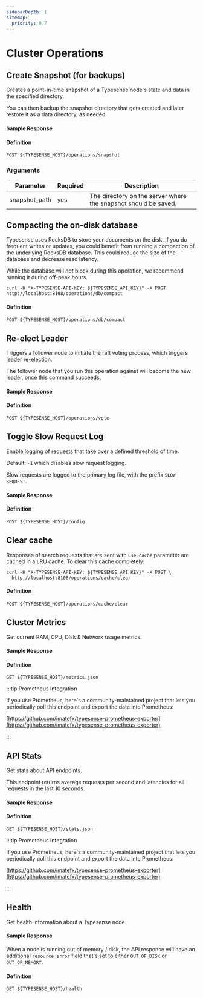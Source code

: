 ```yaml
---
sidebarDepth: 1
sitemap:
  priority: 0.7
---
```


# Cluster Operations

## Create Snapshot (for backups)
Creates a point-in-time snapshot of a Typesense node's state and data in the specified directory.

You can then backup the snapshot directory that gets created and later restore it as a data directory, as needed.

<Tabs :tabs="['JavaScript','PHP','Python','Ruby','Dart','Java','Go','Swift','Shell']">
  <template v-slot:JavaScript>

```js
client.operations.perform('snapshot', {'snapshot_path': '/tmp/typesense-data-snapshot'})
```

  </template>

  <template v-slot:PHP>

```php
$client->operations->perform("snapshot", ["snapshot_path" => "/tmp/typesense-data-snapshot"]);
```

  </template>
  <template v-slot:Python>

```py
client.operations.perform('snapshot', {'snapshot_path': '/tmp/typesense-data-snapshot'})
```

  </template>
  <template v-slot:Ruby>

```rb
client.operations.perform('snapshot', {'snapshot_path': '/tmp/typesense-data-snapshot'})
```

  </template>
  <template v-slot:Dart>

```dart
await client.operations.createSnapshot('/tmp/typesense-data-snapshot');
```

  </template>
  <template v-slot:Java>

```java
HashMap<String, String> query = new HashMap<>();
query.put("snapshot_path","/tmp/typesense-data-snapshot");

client.operations.perform("snapshot",query);
```

  </template>
  <template v-slot:Go>

```go
client.Operations().Snapshot(context.Background(), "/tmp/typesense-data-snapshot")
```

  </template>
  <template v-slot:Swift>

```swift
try await client.operations().snapshot(path: "/tmp/typesense-data-snapshot")
```

  </template>
  <template v-slot:Shell>

```bash
curl "http://localhost:8108/operations/snapshot?snapshot_path=/tmp/typesense-data-snapshot" -X POST \
-H "Content-Type: application/json" \
-H "X-TYPESENSE-API-KEY: ${TYPESENSE_API_KEY}"
```

  </template>
</Tabs>

#### Sample Response

<Tabs :tabs="['JSON']">
  <template v-slot:JSON>

```json
{
  "success": true
}
```

  </template>
</Tabs>

#### Definition
`POST ${TYPESENSE_HOST}/operations/snapshot`

### Arguments
| Parameter      | Required    |Description                                            |
| -------------- | ----------- |-------------------------------------------------------|
|snapshot_path	|yes	|The directory on the server where the snapshot should be saved.|

## Compacting the on-disk database

Typesense uses RocksDB to store your documents on the disk. If you do frequent writes or updates, you could benefit
from running a compaction of the underlying RocksDB database. This could reduce the size of the database and decrease
read latency.

While the database will _not_ block during this operation, we recommend running it during off-peak hours.

```shell
curl -H "X-TYPESENSE-API-KEY: ${TYPESENSE_API_KEY}" -X POST http://localhost:8108/operations/db/compact
```

#### Definition
`POST ${TYPESENSE_HOST}/operations/db/compact`

## Re-elect Leader
Triggers a follower node to initiate the raft voting process, which triggers leader re-election.

The follower node that you run this operation against will become the new leader, once this command succeeds.

<Tabs :tabs="['JavaScript','PHP','Python','Ruby','Dart','Java','Go','Swift','Shell']">
  <template v-slot:JavaScript>

```js
client.operations.perform('vote')
```

  </template>

  <template v-slot:PHP>

```php
$client->operations->perform("vote");
```

  </template>
  <template v-slot:Python>

```py
client.operations.perform('vote')
```

  </template>
  <template v-slot:Ruby>

```rb
client.operations.perform('vote')
```

  </template>
  <template v-slot:Dart>

```dart
await client.operations.initLeaderElection();
```

  </template>
  <template v-slot:Java>

```java
client.operations.perform("vote");
```

  </template>
  <template v-slot:Go>

```go
client.Operations().Vote(context.Background())
```

  </template>
  <template v-slot:Swift>

```swift
try await client.operations().vote()
```

  </template>
  <template v-slot:Shell>

```bash
curl "http://localhost:8108/operations/vote" -X POST \
-H "Content-Type: application/json" \
-H "X-TYPESENSE-API-KEY: ${TYPESENSE_API_KEY}"
```

  </template>
</Tabs>

#### Sample Response

<Tabs :tabs="['JSON']">
  <template v-slot:JSON>

```json
{
  "success": true
}
```

  </template>
</Tabs>

#### Definition
`POST ${TYPESENSE_HOST}/operations/vote`

## Toggle Slow Request Log
Enable logging of requests that take over a defined threshold of time.

Default: `-1` which disables slow request logging.

Slow requests are logged to the primary log file, with the prefix `SLOW REQUEST`.

<Tabs :tabs="['Dart','Swift','Shell']">
  <template v-slot:Dart>

```dart
await client.operations.toggleSlowRequestLog(Duration(seconds: 2));
```

  </template>
  <template v-slot:Swift>

```swift
try await client.operations().toggleSlowRequestLog(seconds: 2)
```

  </template>
  <template v-slot:Shell>

```bash
curl "http://localhost:8108/config" \
        -X POST \
        -H 'Content-Type: application/json' \
        -H "X-TYPESENSE-API-KEY: ${TYPESENSE_API_KEY}" \
        -d '{"log-slow-requests-time-ms": 2000}'
```

  </template>
</Tabs>

#### Sample Response

<Tabs :tabs="['JSON']">
  <template v-slot:JSON>

```json
{
  "success": true
}
```

  </template>
</Tabs>

#### Definition
`POST ${TYPESENSE_HOST}/config`

## Clear cache

Responses of search requests that are sent with `use_cache` parameter are cached in a LRU cache. To clear
this cache completely:

```shell
curl -H "X-TYPESENSE-API-KEY: ${TYPESENSE_API_KEY}" -X POST \
  http://localhost:8108/operations/cache/clear
```

#### Definition
`POST ${TYPESENSE_HOST}/operations/cache/clear`



## Cluster Metrics

Get current RAM, CPU, Disk & Network usage metrics.

<Tabs :tabs="['Dart','Java','Go','Swift','Shell']">
  <template v-slot:Dart>

```dart
await client.metrics.retrieve();
```
  </template>
  <template v-slot:Java>

```java
client.metrics.retrieve();
```
  </template>
  <template v-slot:Go>

```go
client.Metrics().Retrieve(context.Background())
```
  </template>
  <template v-slot:Swift>

```swift
let (metrics, response) = try await client.operations().getMetrics()
```
  </template>
  <template v-slot:Shell>

```bash
curl "http://localhost:8108/metrics.json" \
        -H "X-TYPESENSE-API-KEY: ${TYPESENSE_API_KEY}"
```
  </template>

</Tabs>

#### Sample Response

<Tabs :tabs="['JSON']">
  <template v-slot:JSON>

```json
{
  "system_cpu1_active_percentage": "0.00",
  "system_cpu2_active_percentage": "0.00",
  "system_cpu3_active_percentage": "0.00",
  "system_cpu4_active_percentage": "0.00",
  "system_cpu_active_percentage": "0.00",
  "system_disk_total_bytes": "1043447808",
  "system_disk_used_bytes": "561152",
  "system_memory_total_bytes": "2086899712",
  "system_memory_used_bytes": "1004507136",
  "system_memory_total_swap_bytes": "1004507136",
  "system_memory_used_swap_bytes": "0.00",
  "system_network_received_bytes": "1466",
  "system_network_sent_bytes": "182",
  "typesense_memory_active_bytes": "29630464",
  "typesense_memory_allocated_bytes": "27886840",
  "typesense_memory_fragmentation_ratio": "0.06",
  "typesense_memory_mapped_bytes": "69701632",
  "typesense_memory_metadata_bytes": "4588768",
  "typesense_memory_resident_bytes": "29630464",
  "typesense_memory_retained_bytes": "25718784"
}
```

  </template>
</Tabs>

#### Definition
`GET ${TYPESENSE_HOST}/metrics.json`

:::tip Prometheus Integration

If you use Prometheus, here's a community-maintained project that lets you periodically poll this endpoint and export the data into Prometheus:

[https://github.com/imatefx/typesense-prometheus-exporter](https://github.com/imatefx/typesense-prometheus-exporter)

:::

## API Stats

Get stats about API endpoints.

This endpoint returns average requests per second and latencies for all requests in the last 10 seconds.

<Tabs :tabs="['Dart','Go','Swift','Shell']">
  <template v-slot:Dart>

```dart
await client.stats.retrieve();
```
  </template>
  <template v-slot:Go>

```go
client.Stats().Retrieve(context.Background())
```
  </template>
  <template v-slot:Swift>

```swift
let (stats, response) = try await client.operations().getStats()
```
  </template>
  <template v-slot:Shell>

```bash
curl "http://localhost:8108/stats.json" \
        -H "X-TYPESENSE-API-KEY: ${TYPESENSE_API_KEY}"
```
  </template>
</Tabs>

#### Sample Response

<Tabs :tabs="['JSON']">
  <template v-slot:JSON>

```json
{
  "latency_ms": {
    "GET /collections/products": 0.0,
    "POST /collections": 4.0,
    "POST /collections/products/documents/import": 1166.0
  },
  "requests_per_second": {
    "GET /collections/products": 0.1,
    "POST /collections": 0.1,
    "POST /collections/products/documents/import": 0.1
  }
}
```

  </template>
</Tabs>

#### Definition
`GET ${TYPESENSE_HOST}/stats.json`

:::tip Prometheus Integration

If you use Prometheus, here's a community-maintained project that lets you periodically poll this endpoint and export the data into Prometheus:

[https://github.com/imatefx/typesense-prometheus-exporter](https://github.com/imatefx/typesense-prometheus-exporter)

:::

## Health

Get health information about a Typesense node.

<Tabs :tabs="['Dart','Go','Swift','Shell']">
  <template v-slot:Dart>

```dart
await client.health.retrieve();
```
  </template>
  <template v-slot:Go>

```go
client.Health(context.Background(), 3*time.Second)
```
  </template>
  <template v-slot:Swift>

```swift
let (healthStatus, response) = try await client.operations().getHealth()
```
  </template>
  <template v-slot:Shell>

```bash
curl "http://localhost:8108/health"
```
  </template>
</Tabs>

#### Sample Response

<Tabs :tabs="['JSON']">
  <template v-slot:JSON>

```json
{
  "ok": true
}
```

  </template>
</Tabs>

When a node is running out of memory / disk, the API response will have an additional `resource_error` field that's
set to either `OUT_OF_DISK` or `OUT_OF_MEMORY`.

#### Definition
`GET ${TYPESENSE_HOST}/health`


